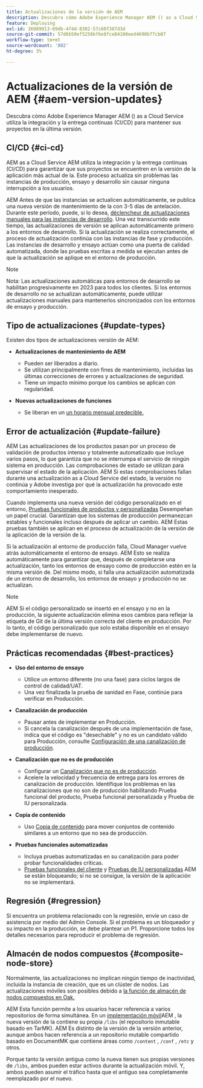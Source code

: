 ```yaml
---
title: Actualizaciones de la versión de AEM
description: Descubra cómo Adobe Experience Manager AEM () as a Cloud Service utiliza la integración y la entrega continuas (CI/CD) para mantener sus proyectos en la última versión.
feature: Deploying
exl-id: 36989913-69db-4f4d-8302-57c60f387d3d
source-git-commit: 57d6b50ef5256bf6e8fce84100eed4690b77cb87
workflow-type: tm+mt
source-wordcount: '802'
ht-degree: 3%

---
```



# Actualizaciones de la versión de AEM {#aem-version-updates}

Descubra cómo Adobe Experience Manager AEM () as a Cloud Service utiliza la integración y la entrega continuas (CI/CD) para mantener sus proyectos en la última versión.

## CI/CD {#ci-cd}

AEM as a Cloud Service AEM utiliza la integración y la entrega continuas (CI/CD) para garantizar que sus proyectos se encuentren en la versión de la aplicación más actual de la. Este proceso actualiza sin problemas las instancias de producción, ensayo y desarrollo sin causar ninguna interrupción a los usuarios.

AEM Antes de que las instancias se actualicen automáticamente, se publica una nueva versión de mantenimiento de la con 3-5 días de antelación. Durante este período, puede, si lo desea, [déclencheur de actualizaciones manuales para las instancias de desarrollo](/help/implementing/cloud-manager/manage-environments.md#updating-dev-environment). Una vez transcurrido este tiempo, las actualizaciones de versión se aplican automáticamente primero a los entornos de desarrollo. Si la actualización se realiza correctamente, el proceso de actualización continúa con las instancias de fase y producción. Las instancias de desarrollo y ensayo actúan como una puerta de calidad automatizada, donde las pruebas escritas a medida se ejecutan antes de que la actualización se aplique en el entorno de producción.

>[!NOTE]
>
> Nota: Las actualizaciones automáticas para entornos de desarrollo se habilitan progresivamente en 2023 para todos los clientes. Si los entornos de desarrollo no se actualizan automáticamente, puede utilizar actualizaciones manuales para mantenerlos sincronizados con los entornos de ensayo y producción.


## Tipo de actualizaciones {#update-types}

Existen dos tipos de actualizaciones versión de AEM:

* **Actualizaciones de mantenimiento de AEM**

   * Pueden ser liberados a diario.
   * Se utilizan principalmente con fines de mantenimiento, incluidas las últimas correcciones de errores y actualizaciones de seguridad.
   * Tiene un impacto mínimo porque los cambios se aplican con regularidad.

* **Nuevas actualizaciones de funciones**

   * Se liberan en un [un horario mensual predecible.](https://experienceleague.adobe.com/docs/experience-manager-release-information/aem-release-updates/update-releases-roadmap.html?lang=es)

## Error de actualización {#update-failure}

AEM Las actualizaciones de los productos pasan por un proceso de validación de productos intenso y totalmente automatizado que incluye varios pasos, lo que garantiza que no se interrumpa el servicio de ningún sistema en producción. Las comprobaciones de estado se utilizan para supervisar el estado de la aplicación. AEM Si estas comprobaciones fallan durante una actualización as a Cloud Service del estado, la versión no continúa y Adobe investiga por qué la actualización ha provocado este comportamiento inesperado.

Cuando implementa una nueva versión del código personalizado en el entorno, [Pruebas funcionales de productos y personalizadas](/help/implementing/cloud-manager/overview-test-results.md#functional-testing) Desempeñan un papel crucial. Garantizan que los sistemas de producción permanezcan estables y funcionales incluso después de aplicar un cambio. AEM Estas pruebas también se aplican en el proceso de actualización de la versión de la aplicación de la versión de la.

Si la actualización al entorno de producción falla, Cloud Manager vuelve atrás automáticamente el entorno de ensayo. AEM Esto se realiza automáticamente para garantizar que, después de completarse una actualización, tanto los entornos de ensayo como de producción estén en la misma versión de.
Del mismo modo, si falla una actualización automatizada de un entorno de desarrollo, los entornos de ensayo y producción no se actualizan.

>[!NOTE]
>
>AEM Si el código personalizado se insertó en el ensayo y no en la producción, la siguiente actualización elimina esos cambios para reflejar la etiqueta de Git de la última versión correcta del cliente en producción. Por lo tanto, el código personalizado que solo estaba disponible en el ensayo debe implementarse de nuevo.

## Prácticas recomendadas {#best-practices}

* **Uso del entorno de ensayo**
   * Utilice un entorno diferente (no una fase) para ciclos largos de control de calidad/UAT.
   * Una vez finalizada la prueba de sanidad en Fase, continúe para verificar en Producción.

* **Canalización de producción**
   * Pausar antes de implementar en Producción.
   * Si cancela la canalización después de una implementación de fase, indica que el código es &quot;desechable&quot; y no es un candidato válido para Producción, consulte [Configuración de una canalización de producción](/help/implementing/cloud-manager/configuring-pipelines/configuring-production-pipelines.md).

* **Canalización que no es de producción**
   * Configurar un [Canalización que no es de producción](/help/implementing/cloud-manager/configuring-pipelines/configuring-non-production-pipelines.md#full-stack-code).
   * Acelere la velocidad y frecuencia de entrega para los errores de canalización de producción. Identifique los problemas en las canalizaciones que no son de producción habilitando Prueba funcional del producto, Prueba funcional personalizada y Prueba de IU personalizada.

* **Copia de contenido**
   * Uso [Copia de contenido](/help/implementing/developing/tools/content-copy.md) para mover conjuntos de contenido similares a un entorno que no sea de producción.

* **Pruebas funcionales automatizadas**
   * Incluya pruebas automatizadas en su canalización para poder probar funcionalidades críticas.
   * [Pruebas funcionales del cliente](/help/implementing/cloud-manager/functional-testing.md#custom-functional-testing) y [Pruebas de IU personalizadas](/help/implementing/cloud-manager/functional-testing.md#custom-ui-testing) AEM se están bloqueando; si no se consigue, la versión de la aplicación no se implementará.

## Regresión {#regression}

Si encuentra un problema relacionado con la regresión, envíe un caso de asistencia por medio del Admin Console. Si el problema es un bloqueador y su impacto en la producción, se debe plantear un P1. Proporcione todos los detalles necesarios para reproducir el problema de regresión.

## Almacén de nodos compuestos {#composite-node-store}

Normalmente, las actualizaciones no implican ningún tiempo de inactividad, incluida la instancia de creación, que es un clúster de nodos. Las actualizaciones móviles son posibles debido a [la función de almacén de nodos compuestos en Oak.](https://jackrabbit.apache.org/oak/docs/nodestore/compositens.html)

AEM Esta función permite a los usuarios hacer referencia a varios repositorios de forma simultánea. En un [implementación móvil](/help/implementing/deploying/overview.md#how-rolling-deployments-work)AEM , la nueva versión de la contiene su propia `/libs` (el repositorio inmutable basado en TarMK). AEM Es distinto de la versión de la versión anterior, aunque ambos hacen referencia a un repositorio mutable compartido basado en DocumentMK que contiene áreas como `/content` , `/conf` , `/etc` y otros.

Porque tanto la versión antigua como la nueva tienen sus propias versiones de `/libs`, ambos pueden estar activos durante la actualización móvil. Y, ambos pueden asumir el tráfico hasta que el antiguo sea completamente reemplazado por el nuevo.
